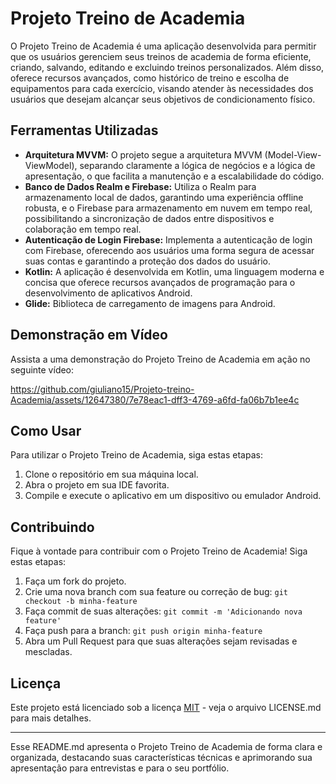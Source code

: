 # Projeto Treino de Academia

O Projeto Treino de Academia é uma aplicação desenvolvida para permitir que os usuários gerenciem seus treinos de academia de forma eficiente, criando, salvando, editando e excluindo treinos personalizados. Além disso, oferece recursos avançados, como histórico de treino e escolha de equipamentos para cada exercício, visando atender às necessidades dos usuários que desejam alcançar seus objetivos de condicionamento físico.

## Ferramentas Utilizadas

- **Arquitetura MVVM:** O projeto segue a arquitetura MVVM (Model-View-ViewModel), separando claramente a lógica de negócios e a lógica de apresentação, o que facilita a manutenção e a escalabilidade do código.
- **Banco de Dados Realm e Firebase:** Utiliza o Realm para armazenamento local de dados, garantindo uma experiência offline robusta, e o Firebase para armazenamento em nuvem em tempo real, possibilitando a sincronização de dados entre dispositivos e colaboração em tempo real.
- **Autenticação de Login Firebase:** Implementa a autenticação de login com Firebase, oferecendo aos usuários uma forma segura de acessar suas contas e garantindo a proteção dos dados do usuário.
- **Kotlin:** A aplicação é desenvolvida em Kotlin, uma linguagem moderna e concisa que oferece recursos avançados de programação para o desenvolvimento de aplicativos Android.
- **Glide:** Biblioteca de carregamento de imagens para Android.

## Demonstração em Vídeo

Assista a uma demonstração do Projeto Treino de Academia em ação no seguinte vídeo:



https://github.com/giuliano15/Projeto-treino-Academia/assets/12647380/7e78eac1-dff3-4769-a6fd-fa06b7b1ee4c


## Como Usar

Para utilizar o Projeto Treino de Academia, siga estas etapas:

1. Clone o repositório em sua máquina local.
2. Abra o projeto em sua IDE favorita.
3. Compile e execute o aplicativo em um dispositivo ou emulador Android.

## Contribuindo

Fique à vontade para contribuir com o Projeto Treino de Academia! Siga estas etapas:

1. Faça um fork do projeto.
2. Crie uma nova branch com sua feature ou correção de bug: `git checkout -b minha-feature`
3. Faça commit de suas alterações: `git commit -m 'Adicionando nova feature'`
4. Faça push para a branch: `git push origin minha-feature`
5. Abra um Pull Request para que suas alterações sejam revisadas e mescladas.

## Licença

Este projeto está licenciado sob a licença [MIT](LICENSE.md) - veja o arquivo LICENSE.md para mais detalhes.

---

Esse README.md apresenta o Projeto Treino de Academia de forma clara e organizada, destacando suas características técnicas e aprimorando sua apresentação para entrevistas e para o seu portfólio.

